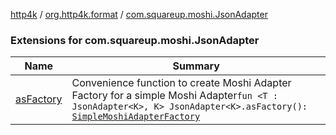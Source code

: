 [http4k](../../index.md) / [org.http4k.format](../index.md) / [com.squareup.moshi.JsonAdapter](./index.md)

### Extensions for com.squareup.moshi.JsonAdapter

| Name | Summary |
|---|---|
| [asFactory](as-factory.md) | Convenience function to create Moshi Adapter Factory for a simple Moshi Adapter`fun <T : JsonAdapter<K>, K> JsonAdapter<K>.asFactory(): `[`SimpleMoshiAdapterFactory`](../-simple-moshi-adapter-factory/index.md) |
